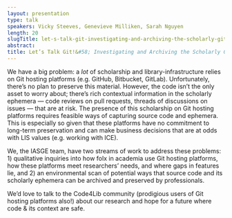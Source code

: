 ```yaml
---
layout: presentation
type: talk
speakers: Vicky Steeves, Genevieve Milliken, Sarah Nguyen
length: 20
slugTitle: let-s-talk-git-investigating-and-archiving-the-scholarly-git-experience
abstract:
title: Let’s Talk Git!&#58; Investigating and Archiving the Scholarly Git Experience
---
```

We have a big problem: a *lot* of scholarship and library-infrastructure relies on Git hosting platforms (e.g. GitHub, Bitbucket, GitLab). Unfortunately, there’s no plan to preserve this material. However, the code isn’t the only asset to worry about; there’s rich contextual information in the scholarly ephemera — code reviews on pull requests, threads of discussions on issues — that are at risk. The presence of this scholarship on Git hosting platforms requires feasible ways of capturing source code and ephemera. This is especially so given that these platforms have no commitment to long-term preservation and can make business decisions that are at odds with LIS values (e.g. working with ICE).
 
We, the IASGE team, have two streams of work to address these problems: 1) qualitative inquiries into how folx in academia use Git hosting platforms, how these platforms meet researchers’ needs, and where gaps in features lie, and 2) an environmental scan of potential ways that source code and its scholarly ephemera can be archived and preserved by professionals.

We’d love to talk to the Code4Lib community (prodigious users of Git hosting platforms also!) about our research and hope for a future where code & its context are safe.